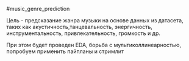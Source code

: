 #music_genre_prediction

Цель - предсказание жанра музыки на основе данных из датасета, таких как акустичность,танцевальность, энергичность, инструментальность, привлекательность, громкость и др.

При этом будет проведен EDA, борьба с мультиколлинеарностью, 
попробуем применить пайпланы и стримлит